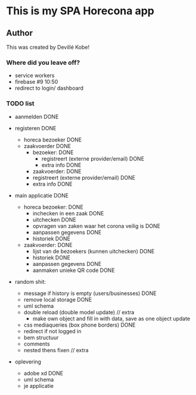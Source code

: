 # This is my SPA Horecona app

## Author
This was created by Devillé Kobe!

### Where did you leave off?
- service workers
- firebase #9 10:50
- redirect to login/ dashboard

### TODO list
- aanmelden DONE
- registeren DONE
	- horeca bezoeker DONE
	- zaakvoerder DONE
		- bezoeker: DONE
		    - registreert (externe provider/email) DONE
		    - extra info DONE
		- zaakvoerder: DONE
		- registreert (externe provider/email) DONE
		- extra info DONE

- main applicatie DONE
	- horeca bezoeker: DONE
		- inchecken in een zaak DONE
		- uitchecken DONE
		- opvragen van zaken waar het corona veilig is DONE
		- aanpassen gegevens DONE
		- historiek DONE
	- zaakvoerder: DONE
		- lijst van de bezoekers (kunnen uitchecken) DONE
		- historiek DONE
		- aanpassen gegevens DONE
		- aanmaken unieke QR code DONE

- random shit:
	- message if history is empty (users/businesses) DONE
	- remove local storage DONE
	- uml schema
	- double reload (double model update) // extra
		- make own object and fill in with data, save as one object update
	- css mediaqueries (box phone borders) DONE
	- redirect if not logged in
	- bem structuur
	- comments
	- nested thens fixen // extra

- oplevering
	- adobe xd DONE
	- uml schema
	- je applicatie